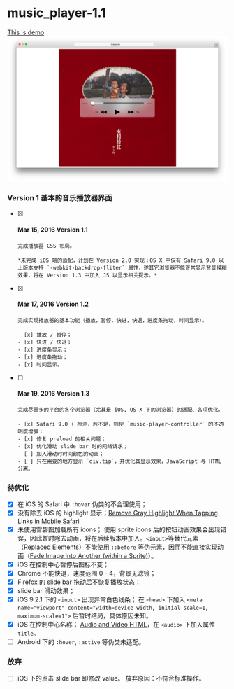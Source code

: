 # music_player-1.1
[This is demo](http://www.kravis.me/demo5)
![music_player_1.1](README-files/music_player_1.1.png)

### Version 1 基本的音乐播放器界面
- [x] #### Mar 15, 2016 Version 1.1

      完成播放器 CSS 布局。

      *未完成 iOS 端的适配，计划在 Version 2.0 实现；OS X 中仅有 Safari 9.0 以上版本支持 `-webkit-backdrop-fliter` 属性，遂其它浏览器不能正常显示背景模糊效果，将在 Version 1.3 中加入 JS 以显示相关提示。*

- [x] #### Mar 17, 2016 Version 1.2

      完成实现播放器的基本功能（播放，暂停，快进，快退，进度条拖动，时间显示）。

      - [x] 播放 / 暂停；
      - [x] 快进 / 快退；
      - [x] 进度条显示；
      - [x] 进度条拖动；
      - [x] 时间显示。

- [ ] #### Mar 19, 2016 Version 1.3

      完成尽量多的平台的各个浏览器（尤其是 iOS, OS X 下的浏览器）的适配、各项优化。

      - [x] Safari 9.0 + 检测，若不是，则使 `music-player-controller` 的不透明度增强；
      - [x] 修复 preload 的相关问题；
      - [x] 优化滑动 slide bar 时的网络请求；
      - [ ] 加入滑动时时间颜色的动画；
      - [ ] 只在需要的地方显示 `div.tip`，并优化其显示效果，JavaScript 与 HTML 分离。


### 待优化
- [x] 在 iOS 的 Safari 中 `:hover` 伪类的不合理使用；
- [x] 没有除去 iOS 的 highlight 显示；[Remove Gray Highlight When Tapping Links in Mobile Safari](https://css-tricks.com/snippets/css/remove-gray-highlight-when-tapping-links-in-mobile-safari/)
- [x] 未使用雪碧图加载所有 icons；
      使用 sprite icons 后的按钮动画效果会出现错误，因此暂时除去动画，将在后续版本中加入。`<input>`等替代元素（[Replaced Elements](http://reference.sitepoint.com/css/replacedelements)）不能使用 `::before` 等伪元素，因而不能直接实现动画（[Fade Image Into Another (within a Sprite)](https://css-tricks.com/fade-image-within-sprite/)）。
- [x] iOS 在控制中心暂停后图标不变；
- [x] Chrome 不能快退，速度范围 0 - 4，背景无滤镜；
- [x] Firefox 的 slide bar 拖动后不恢复播放状态；
- [x] slide bar 滑动效果；
- [x] iOS 9.2.1 下的 `<input>` 出现异常白色线条；
      在 `<head>` 下加入 `<meta name="viewport" content="width=device-width, initial-scale=1, maximum-scale=1">` 后暂时结局，具体原因未知。
- [x] iOS 在控制中心名称；
      [Audio and Video HTML](https://developer.apple.com/library/safari/documentation/AudioVideo/Conceptual/Using_HTML5_Audio_Video/AudioandVideoTagBasics/AudioandVideoTagBasics.html)，在 `<audio>` 下加入属性 `title`。
- [ ] Android 下的 `:hover`, `:active` 等伪类未适配。

### 放弃
- [ ] iOS 下的点击 slide bar 即修改 value。
      放弃原因：不符合标准操作。